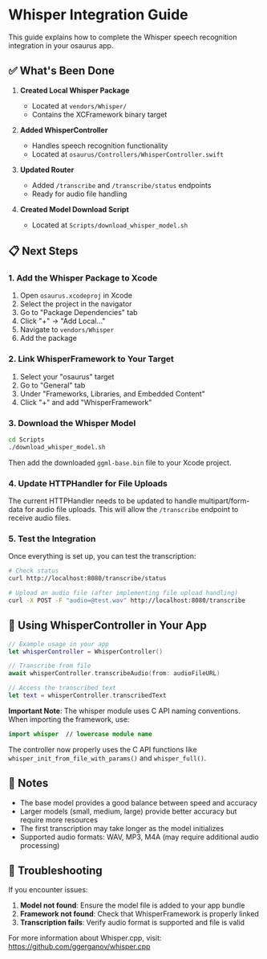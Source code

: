 # Whisper Integration Guide

This guide explains how to complete the Whisper speech recognition integration in your osaurus app.

## ✅ What's Been Done

1. **Created Local Whisper Package**

   - Located at `vendors/Whisper/`
   - Contains the XCFramework binary target

2. **Added WhisperController**

   - Handles speech recognition functionality
   - Located at `osaurus/Controllers/WhisperController.swift`

3. **Updated Router**

   - Added `/transcribe` and `/transcribe/status` endpoints
   - Ready for audio file handling

4. **Created Model Download Script**
   - Located at `Scripts/download_whisper_model.sh`

## 📋 Next Steps

### 1. Add the Whisper Package to Xcode

1. Open `osaurus.xcodeproj` in Xcode
2. Select the project in the navigator
3. Go to "Package Dependencies" tab
4. Click "+" → "Add Local..."
5. Navigate to `vendors/Whisper`
6. Add the package

### 2. Link WhisperFramework to Your Target

1. Select your "osaurus" target
2. Go to "General" tab
3. Under "Frameworks, Libraries, and Embedded Content"
4. Click "+" and add "WhisperFramework"

### 3. Download the Whisper Model

```bash
cd Scripts
./download_whisper_model.sh
```

Then add the downloaded `ggml-base.bin` file to your Xcode project.

### 4. Update HTTPHandler for File Uploads

The current HTTPHandler needs to be updated to handle multipart/form-data for audio file uploads. This will allow the `/transcribe` endpoint to receive audio files.

### 5. Test the Integration

Once everything is set up, you can test the transcription:

```bash
# Check status
curl http://localhost:8080/transcribe/status

# Upload an audio file (after implementing file upload handling)
curl -X POST -F "audio=@test.wav" http://localhost:8080/transcribe
```

## 🎤 Using WhisperController in Your App

```swift
// Example usage in your app
let whisperController = WhisperController()

// Transcribe from file
await whisperController.transcribeAudio(from: audioFileURL)

// Access the transcribed text
let text = whisperController.transcribedText
```

**Important Note**: The whisper module uses C API naming conventions. When importing the framework, use:

```swift
import whisper  // lowercase module name
```

The controller now properly uses the C API functions like `whisper_init_from_file_with_params()` and `whisper_full()`.

## 📝 Notes

- The base model provides a good balance between speed and accuracy
- Larger models (small, medium, large) provide better accuracy but require more resources
- The first transcription may take longer as the model initializes
- Supported audio formats: WAV, MP3, M4A (may require additional audio processing)

## 🔧 Troubleshooting

If you encounter issues:

1. **Model not found**: Ensure the model file is added to your app bundle
2. **Framework not found**: Check that WhisperFramework is properly linked
3. **Transcription fails**: Verify audio format is supported and file is valid

For more information about Whisper.cpp, visit: https://github.com/ggerganov/whisper.cpp
